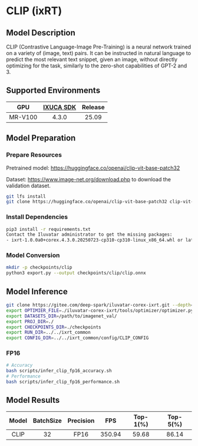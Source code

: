 # CLIP (ixRT)

## Model Description

CLIP (Contrastive Language-Image Pre-Training) is a neural network trained on a variety of (image, text) pairs. It can be instructed in natural language to predict the most relevant text snippet, given an image, without directly optimizing for the task, similarly to the zero-shot capabilities of GPT-2 and 3.

## Supported Environments

| GPU    | [IXUCA SDK](https://gitee.com/deep-spark/deepspark#%E5%A4%A9%E6%95%B0%E6%99%BA%E7%AE%97%E8%BD%AF%E4%BB%B6%E6%A0%88-ixuca) | Release |
| :----: | :----: | :----: |
| MR-V100 | 4.3.0     |  25.09  |

## Model Preparation

### Prepare Resources

Pretrained model: <https://huggingface.co/openai/clip-vit-base-patch32>

Dataset: <https://www.image-net.org/download.php> to download the validation dataset.

```bash
git lfs install
git clone https://huggingface.co/openai/clip-vit-base-patch32 clip-vit-base-patch32
```

### Install Dependencies

```bash
pip3 install -r requirements.txt
Contact the Iluvatar administrator to get the missing packages:
- ixrt-1.0.0a0+corex.4.3.0.20250723-cp310-cp310-linux_x86_64.whl or later
```

### Model Conversion

```bash
mkdir -p checkpoints/clip
python3 export.py --output checkpoints/clip/clip.onnx
```

## Model Inference

```bash
git clone https://gitee.com/deep-spark/iluvatar-corex-ixrt.git --depth=1
export OPTIMIER_FILE=./iluvatar-corex-ixrt/tools/optimizer/optimizer.py
export DATASETS_DIR=/path/to/imagenet_val/
export PROJ_DIR=./
export CHECKPOINTS_DIR=./checkpoints
export RUN_DIR=../../ixrt_common
export CONFIG_DIR=../../ixrt_common/config/CLIP_CONFIG
```

### FP16

```bash
# Accuracy
bash scripts/infer_clip_fp16_accuracy.sh
# Performance
bash scripts/infer_clip_fp16_performance.sh
```

## Model Results

| Model | BatchSize | Precision | FPS    | Top-1(%) | Top-5(%) |
| :----: | :----: | :----: | :----: | :----: | :----: |
| CLIP  | 32        | FP16      | 350.94 | 59.68    | 86.14    |
